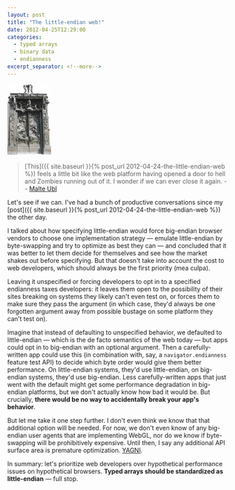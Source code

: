 ```yaml
---
layout: post
title: "The little-endian web!"
date: 2012-04-25T12:29:00
categories:
  - typed arrays
  - binary data
  - endianness
excerpt_separator: <!--more-->
---
```


<a href="http://en.wikipedia.org/wiki/The_Gates_of_Hell"><img class="right" src="/assets/gates-of-hell.jpg" style="width: 100px; height: 163px;" /></a>

> [This]({{ site.baseurl }}{% post_url 2012-04-24-the-little-endian-web %}) feels a little bit like the web platform having opened a door to hell and Zombies running out of it. I wonder if we can ever close it again.
-- [Malte Ubl](https://plus.google.com/u/1/116910304844117268718/posts/9fdegEJkAtt)

Let's see if we can. I've had a bunch of productive conversations since my [post]({{ site.baseurl }}{% post_url 2012-04-24-the-little-endian-web %}) the other day.

<!--more-->

I talked about how specifying little-endian would force big-endian browser vendors to choose one implementation strategy — emulate little-endian by byte-swapping and try to optimize as best they can — and concluded that it was better to let them decide for themselves and see how the market shakes out before specifying. But that doesn't take into account the cost to web developers, which should always be the first priority (mea culpa).

Leaving it unspecified or forcing developers to opt in to a specified endianness taxes developers: it leaves them open to the possibility of their sites breaking on systems they likely can't even test on, or forces them to make sure they pass the argument (in which case, they'd always be one forgotten argument away from possible bustage on some platform they can't test on).

Imagine that instead of defaulting to unspecified behavior, we defaulted to little-endian — which is the de facto semantics of the web today — but apps could opt in to big-endian with an optional argument. Then a carefully-written app could use this (in combination with, say, a `navigator.endianness` feature test API) to decide which byte order would give them better performance. On little-endian systems, they'd use little-endian, on big-endian systems, they'd use big-endian. Less carefully-written apps that just went with the default might get some performance degradation in big-endian platforms, but we don't actually know how bad it would be. But crucially, **there would be no way to accidentally break your app's behavior**.

But let me take it one step further. I don't even think we know that that additional option will be needed. For now, we don't even know of any big-endian user agents that are implementing WebGL, nor do we know if byte-swapping will be prohibitively expensive. Until then, I say any additional API surface area is premature optimization. [YAGNI](http://en.wikipedia.org/wiki/You_ain%27t_gonna_need_it).

In summary: let's prioritize web developers over hypothetical performance issues on hypothetical browsers. **Typed arrays should be standardized as little-endian** — full stop.

